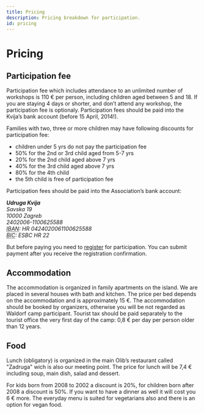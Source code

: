 ```yaml
---
title: Pricing
description: Pricing breakdown for participation.
id: pricing
---
```


# Pricing

## Participation fee

Participation fee which includes attendance to an unlimited number of workshops is 110 € per person, including children aged between 5 and 18. If you are staying 4 days or shorter, and don’t attend any workshop, the participation fee is optionaly. Participation fees should be paid into the Kvija’s bank account (before 15 April, 2014!).

Families with two, three or more children may have following discounts for participation fee:

* children under 5 yrs do not pay the participation fee
* 50% for the 2nd or 3rd child aged from 5-7 yrs
* 20% for the 2nd child aged above 7 yrs
* 40% for the 3rd child aged above 7 yrs
* 80% for the 4th child
* the 5th child is free of participation fee

Participation fees should be paid into the Association’s bank account:

<address>
  <strong>Udruga Kvija</strong><br>
  Savska 19<br>
  10000 Zagreb<br>
  2402006-1100625588<br>
  <abbr title="International Bank Account Number">IBAN</abbr>: HR 0424020061100625588<br>
  <abbr title="Bank Identifier Code">BIC</abbr>: ESBC HR 22<br>
</address>

But before paying you need to [register](https://docs.google.com/forms/d/1cQIyvfsGTy_K0frFLOO6siQK34gD1zJOe7MS5kwtS84/viewform) for participation. You can submit payment after you receive the registration confirmation.

## Accommodation

The accommodation is organized in family apartments on the island. We are placed in several houses with bath and kitchen. The price per bed depends on the accommodation and is approximately 15 €. The accommodation should be booked by organizers, otherwise you will be not regarded as Waldorf camp participant. Tourist tax should be paid separately to the tourist office the very first day of the camp: 0,8 € per day per person older than 12 years.

## Food

Lunch (obligatory) is organized in the main Olib’s restaurant called "Zadruga" wich is also our meeting point. The price for lunch will be 7,4 € including soup, main dish, salad and dessert.

For kids born from 2008 to 2002 a discount is 20%, for children born after 2008 a discount is 50%. If you want to have a dinner as well it will cost you 6 € more. The everyday menu is suited for vegetarians also and there is an option for vegan food.
